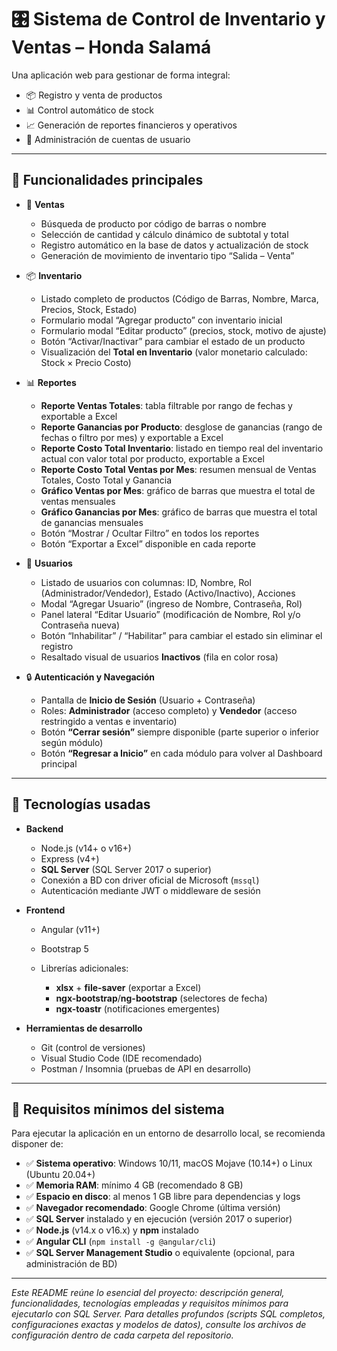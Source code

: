 # 🎛️ Sistema de Control de Inventario y Ventas – Honda Salamá

Una aplicación web para gestionar de forma integral:

* 📦 Registro y venta de productos
* 📊 Control automático de stock
* 📈 Generación de reportes financieros y operativos
* 👤 Administración de cuentas de usuario

---

## 🎯 Funcionalidades principales

* 🛒 **Ventas**

  * Búsqueda de producto por código de barras o nombre
  * Selección de cantidad y cálculo dinámico de subtotal y total
  * Registro automático en la base de datos y actualización de stock
  * Generación de movimiento de inventario tipo “Salida – Venta”

* 📦 **Inventario**

  * Listado completo de productos (Código de Barras, Nombre, Marca, Precios, Stock, Estado)
  * Formulario modal “Agregar producto” con inventario inicial
  * Formulario modal “Editar producto” (precios, stock, motivo de ajuste)
  * Botón “Activar/Inactivar” para cambiar el estado de un producto
  * Visualización del **Total en Inventario** (valor monetario calculado: Stock × Precio Costo)

* 📊 **Reportes**

  * **Reporte Ventas Totales**: tabla filtrable por rango de fechas y exportable a Excel
  * **Reporte Ganancias por Producto**: desglose de ganancias (rango de fechas o filtro por mes) y exportable a Excel
  * **Reporte Costo Total Inventario**: listado en tiempo real del inventario actual con valor total por producto, exportable a Excel
  * **Reporte Costo Total Ventas por Mes**: resumen mensual de Ventas Totales, Costo Total y Ganancia
  * **Gráfico Ventas por Mes**: gráfico de barras que muestra el total de ventas mensuales
  * **Gráfico Ganancias por Mes**: gráfico de barras que muestra el total de ganancias mensuales
  * Botón “Mostrar / Ocultar Filtro” en todos los reportes
  * Botón “Exportar a Excel” disponible en cada reporte

* 👥 **Usuarios**

  * Listado de usuarios con columnas: ID, Nombre, Rol (Administrador/Vendedor), Estado (Activo/Inactivo), Acciones
  * Modal “Agregar Usuario” (ingreso de Nombre, Contraseña, Rol)
  * Panel lateral “Editar Usuario” (modificación de Nombre, Rol y/o Contraseña nueva)
  * Botón “Inhabilitar” / “Habilitar” para cambiar el estado sin eliminar el registro
  * Resaltado visual de usuarios **Inactivos** (fila en color rosa)

* 🔒 **Autenticación y Navegación**

  * Pantalla de **Inicio de Sesión** (Usuario + Contraseña)
  * Roles: **Administrador** (acceso completo) y **Vendedor** (acceso restringido a ventas e inventario)
  * Botón **“Cerrar sesión”** siempre disponible (parte superior o inferior según módulo)
  * Botón **“Regresar a Inicio”** en cada módulo para volver al Dashboard principal

---

## 🚀 Tecnologías usadas

* **Backend**

  * Node.js (v14+ o v16+)
  * Express (v4+)
  * **SQL Server** (SQL Server 2017 o superior)
  * Conexión a BD con driver oficial de Microsoft (`mssql`)
  * Autenticación mediante JWT o middleware de sesión

* **Frontend**

  * Angular (v11+)
  * Bootstrap 5
  * Librerías adicionales:

    * **xlsx** + **file-saver** (exportar a Excel)
    * **ngx-bootstrap**/**ng-bootstrap** (selectores de fecha)
    * **ngx-toastr** (notificaciones emergentes)

* **Herramientas de desarrollo**

  * Git (control de versiones)
  * Visual Studio Code (IDE recomendado)
  * Postman / Insomnia (pruebas de API en desarrollo)

---

## 💾 Requisitos mínimos del sistema

Para ejecutar la aplicación en un entorno de desarrollo local, se recomienda disponer de:

* ✅ **Sistema operativo**: Windows 10/11, macOS Mojave (10.14+) o Linux (Ubuntu 20.04+)
* ✅ **Memoria RAM**: mínimo 4 GB (recomendado 8 GB)
* ✅ **Espacio en disco**: al menos 1 GB libre para dependencias y logs
* ✅ **Navegador recomendado**: Google Chrome (última versión)
* ✅ **SQL Server** instalado y en ejecución (versión 2017 o superior)
* ✅ **Node.js** (v14.x o v16.x) y **npm** instalado
* ✅ **Angular CLI** (`npm install -g @angular/cli`)
* ✅ **SQL Server Management Studio** o equivalente (opcional, para administración de BD)

---

*Este README reúne lo esencial del proyecto: descripción general, funcionalidades, tecnologías empleadas y requisitos mínimos para ejecutarlo con SQL Server. Para detalles profundos (scripts SQL completos, configuraciones exactas y modelos de datos), consulte los archivos de configuración dentro de cada carpeta del repositorio.*
